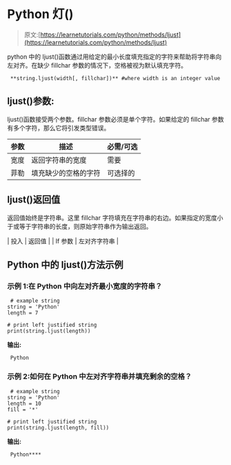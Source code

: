 # Python 灯()

> 原文:[https://learnetutorials.com/python/methods/ljust](https://learnetutorials.com/python/methods/ljust)

python 中的 ljust()函数通过用给定的最小长度填充指定的字符来帮助将字符串向左对齐。在缺少 fillchar 参数的情况下，空格被视为默认填充字符。

```
 **string.ljust(width[, fillchar])** #where width is an integer value 

```

## ljust()参数:

ljust()函数接受两个参数。fillchar 参数必须是单个字符。如果给定的 fillchar 参数有多个字符，那么它将引发类型错误。

| 参数 | 描述 | 必需/可选 |
| --- | --- | --- |
| 宽度 | 返回字符串的宽度 | 需要 |
| 菲勒 | 填充缺少的空格的字符 | 可选择的 |

## ljust()返回值

返回值始终是字符串。这里 fillchar 字符填充在字符串的右边。如果指定的宽度小于或等于字符串的长度，则原始字符串作为输出返回。

| 投入 | 返回值 |
| If 参数 | 左对齐字符串 |

## Python 中的 ljust()方法示例

### 示例 1:在 Python 中向左对齐最小宽度的字符串？

```
 # example string
string = 'Python'
length = 7

# print left justified string
print(string.ljust(length)) 

```

**输出:**

```
 Python 
```

### 示例 2:如何在 Python 中左对齐字符串并填充剩余的空格？

```
 # example string
string = 'Python'
length = 10
fill = '*'

# print left justified string
print(string.ljust(length, fill)) 

```

**输出:**

```
 Python**** 
```